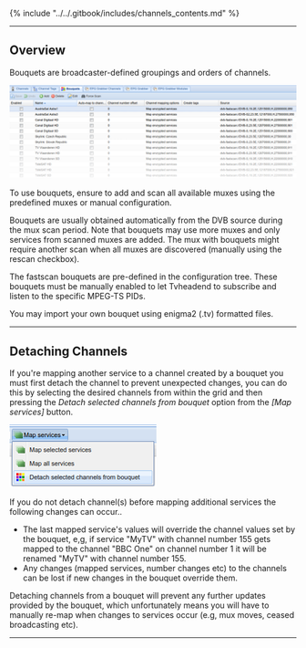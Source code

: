 {% include "../../.gitbook/includes/channels_contents.md" %}

---

## Overview

Bouquets are broadcaster-defined groupings and orders of channels.

!['Bouqets' Tab](../../.gitbook/assets/doc/channel/bouquet_tab.png)

To use bouquets, ensure to add and scan all available muxes using the
predefined muxes or manual configuration.

Bouquets are usually obtained automatically from the DVB source during the
mux scan period. Note that bouquets may use more muxes and only services 
from scanned muxes are added. The mux with bouquets might require
another scan when all muxes are discovered (manually using the rescan
checkbox).

The fastscan bouquets are pre-defined in the configuration tree. These
bouquets must be manually enabled to let Tvheadend to subscribe and
listen to the specific MPEG-TS PIDs.

You may import your own bouquet using enigma2 (.tv) formatted files.

---

## Detaching Channels

If you're mapping another service to a channel created by a bouquet you 
must first detach the channel to prevent unexpected 
changes, you can do this by selecting the desired channels from within 
the grid and then pressing the *Detach selected channels from bouquet* 
option from the *[Map services]* button.

!['Map All Services'](../../.gitbook/assets/doc/channel/detach_bouquet.png)

If you do not detach channel(s) before mapping additional 
services the following changes can occur..

* The last mapped service's values will override the channel values set by the bouquet, e,g, if service "MyTV" with channel number 155 gets mapped to the channel "BBC One" on channel number 1 it will be renamed "MyTV" with channel number 155.
* Any changes (mapped services, number changes etc) to the channels can be lost if new changes in the bouquet override them.

Detaching channels from a bouquet will prevent any further updates 
provided by the bouquet, which unfortunately means you will have to 
manually re-map when changes to services occur (e.g, mux moves, ceased broadcasting etc).

---
